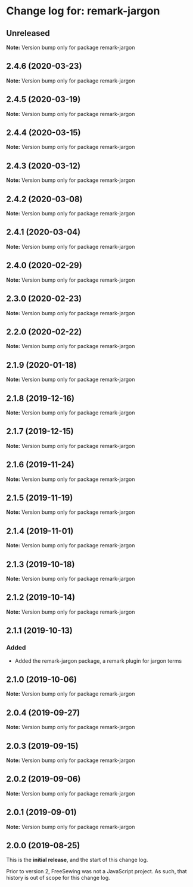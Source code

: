 # Change log for: remark-jargon


## Unreleased

**Note:** Version bump only for package remark-jargon


## 2.4.6 (2020-03-23)

**Note:** Version bump only for package remark-jargon


## 2.4.5 (2020-03-19)

**Note:** Version bump only for package remark-jargon


## 2.4.4 (2020-03-15)

**Note:** Version bump only for package remark-jargon


## 2.4.3 (2020-03-12)

**Note:** Version bump only for package remark-jargon


## 2.4.2 (2020-03-08)

**Note:** Version bump only for package remark-jargon


## 2.4.1 (2020-03-04)

**Note:** Version bump only for package remark-jargon


## 2.4.0 (2020-02-29)

**Note:** Version bump only for package remark-jargon


## 2.3.0 (2020-02-23)

**Note:** Version bump only for package remark-jargon


## 2.2.0 (2020-02-22)

**Note:** Version bump only for package remark-jargon


## 2.1.9 (2020-01-18)

**Note:** Version bump only for package remark-jargon


## 2.1.8 (2019-12-16)

**Note:** Version bump only for package remark-jargon


## 2.1.7 (2019-12-15)

**Note:** Version bump only for package remark-jargon


## 2.1.6 (2019-11-24)

**Note:** Version bump only for package remark-jargon


## 2.1.5 (2019-11-19)

**Note:** Version bump only for package remark-jargon


## 2.1.4 (2019-11-01)

**Note:** Version bump only for package remark-jargon


## 2.1.3 (2019-10-18)

**Note:** Version bump only for package remark-jargon


## 2.1.2 (2019-10-14)

**Note:** Version bump only for package remark-jargon


## 2.1.1 (2019-10-13)

### Added

 - Added the remark-jargon package, a remark plugin for jargon terms
## 2.1.0 (2019-10-06)

**Note:** Version bump only for package remark-jargon


## 2.0.4 (2019-09-27)

**Note:** Version bump only for package remark-jargon


## 2.0.3 (2019-09-15)

**Note:** Version bump only for package remark-jargon


## 2.0.2 (2019-09-06)

**Note:** Version bump only for package remark-jargon


## 2.0.1 (2019-09-01)

**Note:** Version bump only for package remark-jargon




## 2.0.0 (2019-08-25)

This is the **initial release**, and the start of this change log.

Prior to version 2, FreeSewing was not a JavaScript project.
As such, that history is out of scope for this change log.
